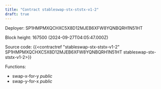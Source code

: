 ```yaml
---
title: "Contract stableswap-stx-ststx-v1-2"
draft: true
---
```

Deployer: SP1HMPMXQCHXC5X8D12MJEB6XFW8YQNBQRH1N51HT


 



Block height: 167500 (2024-09-27T04:05:47.000Z)

Source code: {{<contractref "stableswap-stx-ststx-v1-2" SP1HMPMXQCHXC5X8D12MJEB6XFW8YQNBQRH1N51HT stableswap-stx-ststx-v1-2>}}

Functions:

* swap-x-for-y _public_
* swap-y-for-x _public_
